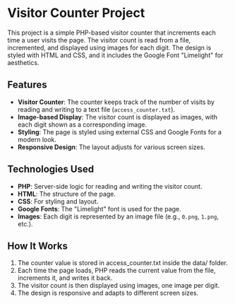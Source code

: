 # Visitor Counter Project

This project is a simple PHP-based visitor counter that increments each time a user visits the page. The visitor count is read from a file, incremented, and displayed using images for each digit. The design is styled with HTML and CSS, and it includes the Google Font "Limelight" for aesthetics.

## Features

- **Visitor Counter**: The counter keeps track of the number of visits by reading and writing to a text file (`access_counter.txt`).
- **Image-based Display**: The visitor count is displayed as images, with each digit shown as a corresponding image.
- **Styling**: The page is styled using external CSS and Google Fonts for a modern look.
- **Responsive Design**: The layout adjusts for various screen sizes.

## Technologies Used

- **PHP**: Server-side logic for reading and writing the visitor count.
- **HTML**: The structure of the page.
- **CSS**: For styling and layout.
- **Google Fonts**: The "Limelight" font is used for the page.
- **Images**: Each digit is represented by an image file (e.g., `0.png`, `1.png`, etc.).

## How It Works
1. The counter value is stored in access_counter.txt inside the data/ folder.
2. Each time the page loads, PHP reads the current value from the file, increments it, and writes it back.
3. The visitor count is then displayed using images, one image per digit.
4. The design is responsive and adapts to different screen sizes.
